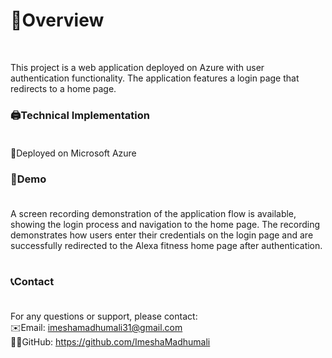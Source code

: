 # 🚀Overview
<br>

This project is a web application deployed on Azure with user authentication functionality. The application features a login page that redirects to a home page. <br>

### 🖨️Technical Implementation<br><br>

🔴Deployed on Microsoft Azure<br>

### 📼Demo<br><br>

A screen recording demonstration of the application flow is available, showing the login process and navigation to the home page. The recording demonstrates how users enter their credentials on the login page and are successfully redirected to the Alexa fitness home page after authentication.<br><br>

### 📞Contact<br><br>
For any questions or support, please contact:<br>
✉️Email: imeshamadhumali31@gmail.com<br>
👩‍💻GitHub: https://github.com/ImeshaMadhumali



